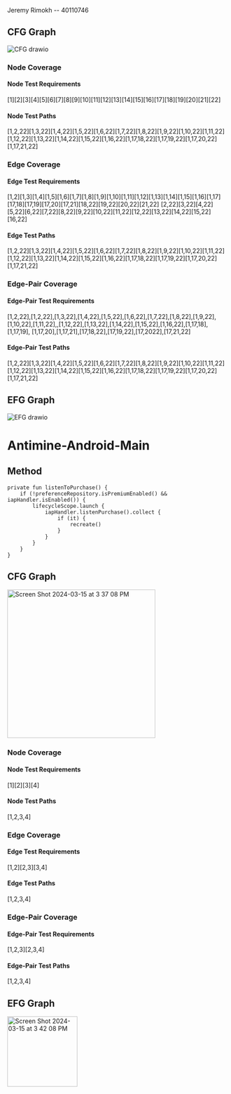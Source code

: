 Jeremy Rimokh -- 40110746

## CFG Graph
![CFG drawio](https://github.com/SOEN345-WINTER2024/cfg-graph-lab-j3rrimmy/assets/98069409/8da64214-7428-4121-875f-adbe3e0cf315)


### Node Coverage
#### Node Test Requirements
[1][2][3][4][5][6][7][8][9][10][11][12][13][14][15][16][17][18][19][20][21][22]

#### Node Test Paths
[1,2,22][1,3,22][1,4,22][1,5,22][1,6,22][1,7,22][1,8,22][1,9,22][1,10,22][1,11,22][1,12,22][1,13,22][1,14,22][1,15,22][1,16,22][1,17,18,22][1,17,19,22][1,17,20,22][1,17,21,22]

### Edge Coverage
#### Edge Test Requirements 
[1,2][1,3][1,4][1,5][1,6][1,7][1,8][1,9][1,10][1,11][1,12][1,13][1,14][1,15][1,16][1,17][17,18][17,19][17,20][17,21][18,22][19,22][20,22][21,22]
[2,22][3,22][4,22][5,22][6,22][7,22][8,22][9,22][10,22][11,22][12,22][13,22][14,22][15,22][16,22]

#### Edge Test Paths
[1,2,22][1,3,22][1,4,22][1,5,22][1,6,22][1,7,22][1,8,22][1,9,22][1,10,22][1,11,22][1,12,22][1,13,22][1,14,22][1,15,22][1,16,22][1,17,18,22][1,17,19,22][1,17,20,22][1,17,21,22]

### Edge-Pair Coverage
#### Edge-Pair Test Requirements
[1,2,22],[1,2,22],[1,3,22],[1,4,22],[1,5,22],[1,6,22],[1,7,22],[1,8,22],[1,9,22],[1,10,22],[1,11,22],,[1,12,22],[1,13,22],[1,14,22],[1,15,22],[1,16,22],[1,17,18],[1,17,19],
[1,17,20],[1,17,21],[17,18,22],[17,19,22],[17,2022],[17,21,22]

#### Edge-Pair Test Paths
[1,2,22][1,3,22][1,4,22][1,5,22][1,6,22][1,7,22][1,8,22][1,9,22][1,10,22][1,11,22][1,12,22][1,13,22][1,14,22][1,15,22][1,16,22][1,17,18,22][1,17,19,22][1,17,20,22][1,17,21,22]


## EFG Graph

![EFG drawio](https://github.com/SOEN345-WINTER2024/cfg-graph-lab-j3rrimmy/assets/98069409/a18f975e-cc4b-45ab-9164-8406e3c8c14f)


# Antimine-Android-Main
## Method 
    private fun listenToPurchase() {
        if (!preferenceRepository.isPremiumEnabled() && iapHandler.isEnabled()) {
            lifecycleScope.launch {
                iapHandler.listenPurchase().collect {
                    if (it) {
                        recreate()
                    }
                }
            }
        }
    }
## CFG Graph
<img width="338" alt="Screen Shot 2024-03-15 at 3 37 08 PM" src="https://github.com/SOEN345-WINTER2024/cfg-graph-lab-j3rrimmy/assets/98069409/4b577d92-cd81-40ff-a4e4-de47a80a82ef">


### Node Coverage
#### Node Test Requirements
[1][2][3][4]

#### Node Test Paths
[1,2,3,4]

### Edge Coverage
#### Edge Test Requirements 
[1,2][2,3][3,4]

#### Edge Test Paths
[1,2,3,4]

### Edge-Pair Coverage
#### Edge-Pair Test Requirements
[1,2,3][2,3,4]

#### Edge-Pair Test Paths
[1,2,3,4]

## EFG Graph
<img width="160" alt="Screen Shot 2024-03-15 at 3 42 08 PM" src="https://github.com/SOEN345-WINTER2024/cfg-graph-lab-j3rrimmy/assets/98069409/f1005105-d0aa-4de5-87a4-4b5dac502502">

